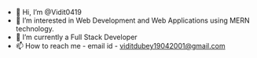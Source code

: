 - 👋 Hi, I’m @Vidit0419
- 👀 I’m interested in Web Development and Web Applications using MERN technology.
- 🌱 I’m currently a Full Stack Developer
- 📫 How to reach me - email id - viditdubey19042001@gmail.com

<!---
Vidit0419/Vidit0419 is a ✨ special ✨ repository because its `README.md` (this file) appears on your GitHub profile.
You can click the Preview link to take a look at your changes.
--->
